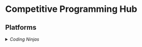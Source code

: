 <h1>Competitive Programming Hub</h1><h2>Platforms</h2><details><summary><i>Coding Ninjas</i></summary><ul><li><details><summary><a href='https://github.com/Pranjalya/competitive-programming-hub/coding-ninjas/'>Ninja's class</a></summary><br/>
There are N students in Ninja’s classroom, including him, numbered from 1 to N. All of them got some amount of money in their pockets ( as all of them saved some amount of their pocket money). Lets money[i] denotes the amount of money the ith student has got (1<= i <=N).  
The monitor of the class can get the money of all students whose number is a factor of monitor’s number. For example, if there are 6 students in class and the 4th student is the monitor of class then he can get the money from 1st and 2nd student.
Note: The money of the monitor remains with him.  
So can you tell the amount of money ith (1<= i <=N) student will have if he became the monitor of the class.
<br/><button href=https://github.com/Pranjalya/competitive-programming-hub/coding-ninjas/ninjas-class/ninjas-class.py>Python</button></details></li><li><details><summary><a href='https://github.com/Pranjalya/competitive-programming-hub/coding-ninjas/'>Single Character</a></summary><br/>
Ninja got a string S (consists of lower case alphabets ‘a’-’z’ ) from one of his friends for his birthday but Ninja prefers the string which consists of only one type of character like “aaaa” , ”bbbbb” , “ccc” but not “aabc” , ”bcde” as they contain more than one type of character. So he wants to change the string S such that it contains only one type of character. If multiple strings exist he want the one which has the maximum length and if two strings have the same length he wants one which contains a lexicographically smaller character than the other.

For example S=”aaaabbbb” output will be “aaaa” not “bbbb” because ‘a’ is lexicographically smaller than ‘b’.
<br/><button href=https://github.com/Pranjalya/competitive-programming-hub/coding-ninjas/single-character/single-character.py>Python</button></details></li></ul></summary></details><style>ul{list-style-type: none;margin-left: 20px;}</style>